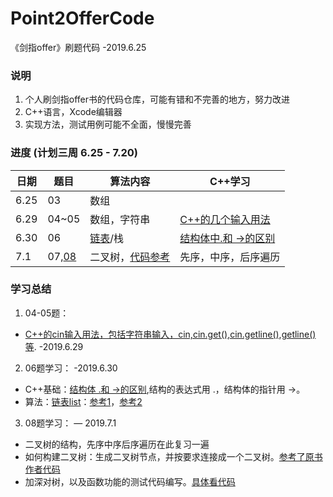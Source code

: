 # Point2OfferCode
《剑指offer》刷题代码   -2019.6.25

### 说明
1. 个人刷剑指offer书的代码仓库，可能有错和不完善的地方，努力改进
2. C++语言，Xcode编辑器
3. 实现方法，测试用例可能不全面，慢慢完善

### 进度 (计划三周 6.25 - 7.20)
日期 | 题目 | 算法内容 | C++学习
--- | ---  | ---    |  ----
6.25  | 03 | 数组    |
6.29 | 04~05 |数组，字符串 | [C++的几个输入用法](https://github.com/slientreed/Point2OfferCode/blob/master/Cplusplus_Basic_Operation/2_C%2B%2B%E8%BE%93%E5%85%A5%E8%BE%93%E5%87%BA%E7%9A%84%E5%AD%A6%E4%B9%A0.md)
6.30 | 06 | [链表](https://doc.bccnsoft.com/docs/cppreference/cpplist_details.html)/栈 | [结构体中.和 ->的区别](https://blog.csdn.net/ShenYuanLuo/article/details/51146140)
7.1 | 07,[08](https://github.com/slientreed/Point2OfferCode/blob/master/08_Next_TreeNode.cpp) | 二叉树，[代码参考](https://github.com/gatieme/CodingInterviews/tree/master/006-%E9%87%8D%E5%BB%BA%E4%BA%8C%E5%8F%89%E6%A0%91) | 先序，中序，后序遍历
### 学习总结

1. 04-05题：
* [C++的cin输入用法，包括字符串输入，cin,cin.get(),cin.getline(),getline()等](https://github.com/slientreed/Point2OfferCode/blob/master/Cplusplus_Basic_Operation/2_C%2B%2B%E8%BE%93%E5%85%A5%E8%BE%93%E5%87%BA%E7%9A%84%E5%AD%A6%E4%B9%A0.md).  -2019.6.29

2. 06题学习：    -2019.6.30
* C++基础：[结构体 .和 ->的区别](https://blog.csdn.net/ShenYuanLuo/article/details/51146140),结构的表达式用 .，结构体的指针用 ->。
* 算法：[链表list](http://www.cplusplus.com/reference/list/list/list/)：[参考1](https://doc.bccnsoft.com/docs/cppreference/cpplist_details.html)，[参考2](https://www.cnblogs.com/scandy-yuan/archive/2013/01/08/2851324.html)

3. 08题学习：   — 2019.7.1
* 二叉树的结构，先序中序后序遍历在此复习一遍
* 如何构建二叉树：生成二叉树节点，并按要求连接成一个二叉树。[参考了原书作者代码](https://github.com/zhedahht/CodingInterviewChinese2/blob/master/08_NextNodeInBinaryTrees/NextNodeInBinaryTrees.cpp)
* 加深对树，以及函数功能的测试代码编写。[具体看代码](https://github.com/slientreed/Point2OfferCode/blob/master/08_Next_TreeNode.cpp)
